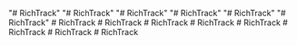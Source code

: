 "# RichTrack" 
"# RichTrack" 
"# RichTrack" 
"# RichTrack" 
"# RichTrack" 
"# RichTrack" 
#   R i c h T r a c k  
 #   R i c h T r a c k  
 #   R i c h T r a c k  
 #   R i c h T r a c k  
 #   R i c h T r a c k  
 #   R i c h T r a c k  
 #   R i c h T r a c k  
 #   R i c h T r a c k  
 